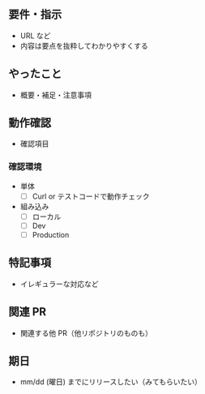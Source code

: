 <!-- I want to review in Japanese. -->
## 要件・指示
- URL など
- 内容は要点を抜粋してわかりやすくする

## やったこと
- 概要・補足・注意事項

## 動作確認
- 確認項目

### 確認環境
- 単体
    - [ ] Curl or テストコードで動作チェック
- 組み込み
    - [ ] ローカル
    - [ ] Dev
    - [ ] Production

## 特記事項
- イレギュラーな対応など

## 関連 PR
- 関連する他 PR（他リポジトリのものも）

## 期日
- mm/dd (曜日) までにリリースしたい（みてもらいたい）

<!-- for GitHub Copilot review rule -->
<!--
レビューする際には、以下のprefix(接頭辞)をつけてください
[must]  
[imo] (in my opinion)  
[nits](nitpick) 
[ask]  
[fyi]
-->
<!-- for GitHub Copilot review  rule-->

<!-- I want to review in Japanese. -->
